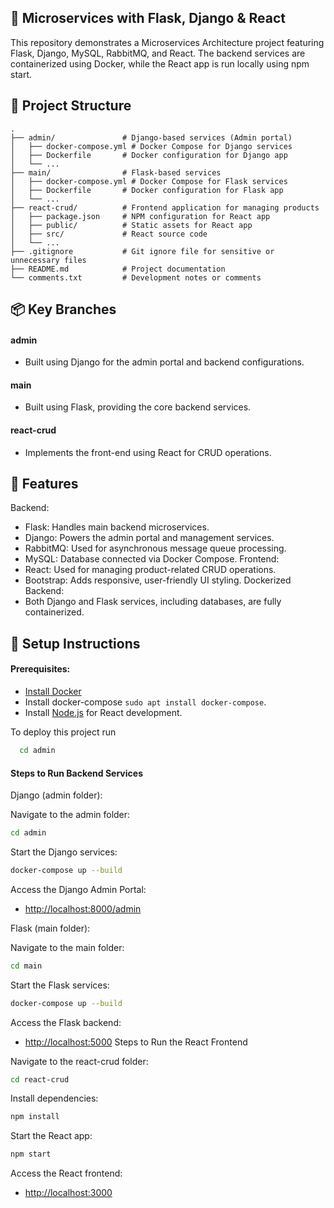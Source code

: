
## 🐍 Microservices with Flask, Django & React
This repository demonstrates a Microservices Architecture project featuring Flask, Django, MySQL, RabbitMQ, and React.
The backend services are containerized using Docker, while the React app is run locally using npm start.
## 📂 Project Structure
```plaintext
.
├── admin/               # Django-based services (Admin portal)
│   ├── docker-compose.yml # Docker Compose for Django services
│   ├── Dockerfile       # Docker configuration for Django app
│   └── ...
├── main/                # Flask-based services
│   ├── docker-compose.yml # Docker Compose for Flask services
│   ├── Dockerfile       # Docker configuration for Flask app
│   └── ...
├── react-crud/          # Frontend application for managing products
│   ├── package.json     # NPM configuration for React app
│   ├── public/          # Static assets for React app
│   ├── src/             # React source code
│   └── ...
├── .gitignore           # Git ignore file for sensitive or unnecessary files
├── README.md            # Project documentation
└── comments.txt         # Development notes or comments
```
## 📦 Key Branches

#### admin
- Built using Django for the admin portal and backend configurations.
#### main
- Built using Flask, providing the core backend services.
#### react-crud
- Implements the front-end using React for CRUD operations.
## 🚀 Features

Backend:
- Flask: Handles main backend microservices.
- Django: Powers the admin portal and management services.
- RabbitMQ: Used for asynchronous message queue processing.
- MySQL: Database connected via Docker Compose.
Frontend:
- React: Used for managing product-related CRUD operations.
- Bootstrap: Adds responsive, user-friendly UI styling.
Dockerized Backend:
- Both Django and Flask services, including databases, are fully containerized.

## 🔧 Setup Instructions
#### Prerequisites:

 - [Install Docker](https://www.digitalocean.com/community/tutorials/how-to-install-and-use-docker-on-ubuntu-20-04)
 - Install docker-compose `sudo apt install docker-compose`.
 - Install [Node.js](https://www.digitalocean.com/community/tutorials/how-to-install-node-js-on-ubuntu-22-04) for React development.

 To deploy this project run

```bash
  cd admin
```

#### Steps to Run Backend Services
Django (admin folder):

Navigate to the admin folder:
```bash
cd admin
```
Start the Django services:
```bash
docker-compose up --build
```
Access the Django Admin Portal:

- [http://localhost:8000/admin](http://localhost:8000/admin)

Flask (main folder):

Navigate to the main folder:
```bash
cd main
```
Start the Flask services:
```bash
docker-compose up --build
```
Access the Flask backend:
- [http://localhost:5000](http://localhost:5000)
Steps to Run the React Frontend

Navigate to the react-crud folder:
```bash
cd react-crud
```
Install dependencies:
```bash
npm install
```
Start the React app:
```bash
npm start
```
Access the React frontend:
- [http://localhost:3000](http://localhost:3000)
